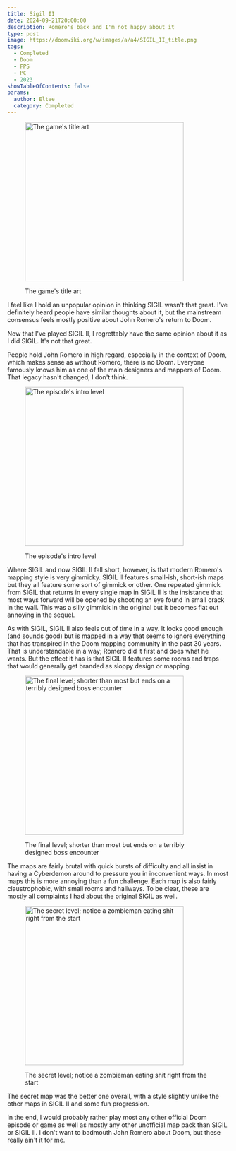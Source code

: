 ```yaml
---
title: Sigil II
date: 2024-09-21T20:00:00
description: Romero's back and I'm not happy about it
type: post
image: https://doomwiki.org/w/images/a/a4/SIGIL_II_title.png
tags:
  - Completed
  - Doom
  - FPS
  - PC
  - 2023
showTableOfContents: false
params:
  author: Eltee
  category: Completed
---
```

<figure><img src="https://doomwiki.org/w/images/a/a4/SIGIL_II_title.png" alt="The game's title art" width=360px><figcaption><p>The game's title art</p></figcaption></figure>

I feel like I hold an unpopular opinion in thinking SIGIL wasn't that great. I've definitely heard people have similar thoughts about it, but the mainstream consensus feels mostly positive about John Romero's return to Doom.

Now that I've played SIGIL II, I regrettably have the same opinion about it as I did SIGIL. It's not that great.

People hold John Romero in high regard, especially in the context of Doom, which makes sense as without Romero, there is no Doom. Everyone famously knows him as one of the main designers and mappers of Doom. That legacy hasn't changed, I don't think.

<figure><img src="https://doomwiki.org/w/images/6/6d/SIGIL_II_E6M1_Start_screen.png" alt="The episode's intro level" width=360px><figcaption><p>The episode's intro level</p></figcaption></figure>

Where SIGIL and now SIGIL II fall short, however, is that modern Romero's mapping style is very gimmicky. SIGIL II features small-ish, short-ish maps but they all feature some sort of gimmick or other. One repeated gimmick from SIGIL that returns in every single map in SIGIL II is the insistance that most ways forward will be opened by shooting an eye found in small crack in the wall. This was a silly gimmick in the original but it becomes flat out annoying in the sequel.

As with SIGIL, SIGIL II also feels out of time in a way. It looks good enough (and sounds good) but is mapped in a way that seems to ignore everything that has transpired in the Doom mapping community in the past 30 years. That is understandable in a way; Romero did it first and does what he wants. But the effect it has is that SIGIL II features some rooms and traps that would generally get branded as sloppy design or mapping.

<figure><img src="https://doomwiki.org/w/images/a/a7/SIGIL_II_E6M8_Start_screen.png" alt="The final level; shorter than most but ends on a terribly designed boss encounter" width=360px><figcaption><p>The final level; shorter than most but ends on a terribly designed boss encounter</p></figcaption></figure>

The maps are fairly brutal with quick bursts of difficulty and all insist in having a Cyberdemon around to pressure you in inconvenient ways. In most maps this is more annoying than a fun challenge. Each map is also fairly claustrophobic, with small rooms and hallways. To be clear, these are mostly all complaints I had about the original SIGIL as well.

<figure><img src="https://doomwiki.org/w/images/c/cc/SIGIL_II_E6M9_Start_screen.png" alt="The secret level; notice a zombieman eating shit right from the start" width=360px><figcaption><p>The secret level; notice a zombieman eating shit right from the start</p></figcaption></figure>

The secret map was the better one overall, with a style slightly unlike the other maps in SIGIL II and some fun progression.

In the end, I would probably rather play most any other official Doom episode or game as well as mostly any other unofficial map pack than SIGIL or SIGIL II. I don't want to badmouth John Romero about Doom, but these really ain't it for me.
